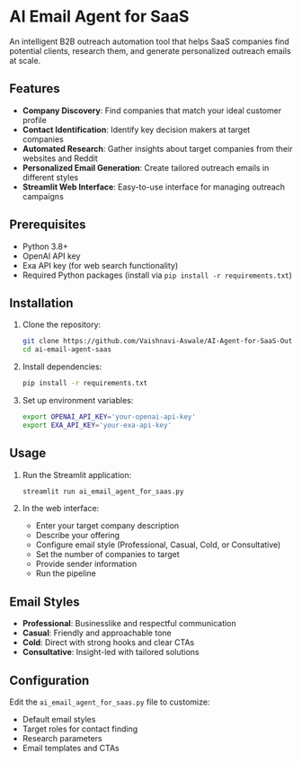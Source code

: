 # AI Email Agent for SaaS

An intelligent B2B outreach automation tool that helps SaaS companies find potential clients, research them, and generate personalized outreach emails at scale.

## Features

- **Company Discovery**: Find companies that match your ideal customer profile
- **Contact Identification**: Identify key decision makers at target companies
- **Automated Research**: Gather insights about target companies from their websites and Reddit
- **Personalized Email Generation**: Create tailored outreach emails in different styles
- **Streamlit Web Interface**: Easy-to-use interface for managing outreach campaigns

## Prerequisites

- Python 3.8+
- OpenAI API key
- Exa API key (for web search functionality)
- Required Python packages (install via `pip install -r requirements.txt`)

## Installation

1. Clone the repository:
   ```bash
   git clone https://github.com/Vaishnavi-Aswale/AI-Agent-for-SaaS-Outreach.git
   cd ai-email-agent-saas
   ```

2. Install dependencies:
   ```bash
   pip install -r requirements.txt
   ```

3. Set up environment variables:
   ```bash
   export OPENAI_API_KEY='your-openai-api-key'
   export EXA_API_KEY='your-exa-api-key'
   ```

## Usage

1. Run the Streamlit application:
   ```bash
   streamlit run ai_email_agent_for_saas.py
   ```

2. In the web interface:
   - Enter your target company description
   - Describe your offering
   - Configure email style (Professional, Casual, Cold, or Consultative)
   - Set the number of companies to target
   - Provide sender information
   - Run the pipeline

## Email Styles

- **Professional**: Businesslike and respectful communication
- **Casual**: Friendly and approachable tone
- **Cold**: Direct with strong hooks and clear CTAs
- **Consultative**: Insight-led with tailored solutions

## Configuration

Edit the `ai_email_agent_for_saas.py` file to customize:
- Default email styles
- Target roles for contact finding
- Research parameters
- Email templates and CTAs
